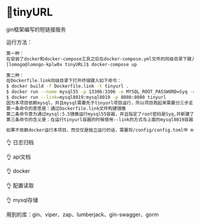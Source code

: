 # 🌻tinyURL
gin框架编写的短链接服务

运行方法：

```bash
第一种：
在安装了docker和docker-compose工具之后在docker-compose.yml文件的同级目录下键入如下命令（如果在win或者mac平台下运行，需要将Dockerfile文件中对应go编译参数的部分改变为编译的二进制可以运行在win或者mac平台的编译参数）：
[lomogo@lomogo-kplw0x tinyURL]$ docker-compose up

第二种：
在Dockerfile.link同级目录下打开终端键入如下命令：
$ docker build -f Dockerfile.link -t tinyurl .
$ docker run --name mysql55 -p 13306:3306 -e MYSQL_ROOT_PASSWORD=Syq -e MYSQL_DATABASE=db_tiny_link -v /home/lomogo/docker/mysql:/var/lib/mysql -d mysql:5.5
$ docker run --link=mysql8019:mysql8019 -p 8080:8080 tinyurl
因为本项目依赖mysql，并且mysql需要先于tinyurl项目运行，所以项目跑起来需要分三步走：
第一条命令的意思是：通过Dockerfile.link文件构建镜像
第二条命令意为通过mysql:5.5镜像运行mysql55容器，并且指定了root密码是Syq,并新建了数据库db_tiny_link
第三条命令的含义是：在运行tinyurl容器的时候使用--link的方式与上面的mysql8019容器关联起来。

如果不依赖docker运行本项目，而仅仅是独立运行的话，需要将/config/config.toml中 mysql配置中的host项改为:127.0.0.1
```


👌	日志归档

👌	api文档

👌	docker

👌	配置读取

👌	mysql存储

用到的库：gin、viper、zap、lumberjack、gin-swagger、gorm

